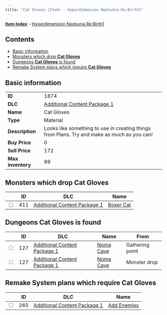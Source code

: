 ```yaml
---
title: "Cat Gloves (Item) - Hyperdimension Neptunia Re;Birth1"
---
```


[**Item Index**](/neptunia/rb1/item/index.html) - [Hyperdimension Neptunia Re;Birth1](/neptunia/rb1)

## Contents

- [Basic information](#basic-information)
- [Monsters which drop **Cat Gloves**](#monsters-which-drop-cat-gloves)
- [Dungeons **Cat Gloves** is found](#dungeons-cat-gloves-is-found)
- [Remake System plans which require **Cat Gloves**](#remake-system-plans-which-require-cat-gloves)

## Basic information

|   |   |
| -- | -- |
| **ID** | 1874 |
| **DLC** | [Additional Content Package 1](/neptunia/rb1/dlc/10-pack1.html) |
| **Name** | Cat Gloves |
| **Type** | Material |
| **Description** | Looks like something to use in creating things from Plans. Try and make as much as you can! |
| **Buy Price** | 0 |
| **Sell Price** | 172 |
| **Max inventory** | 99 |


## Monsters which drop **Cat Gloves**

|    | ID | DLC | Name |
| -- | -- | --- | ---- |
| <input type="checkbox" id="rb1-monster-10-411" class="trackbox" /> | 411 | [Additional Content Package 1](/neptunia/rb1/dlc/10-pack1.html) | [Boxer Cat](/neptunia/rb1/monster/10-411-boxer-cat.html) |


## Dungeons **Cat Gloves** is found

|    | ID | DLC | Name | From |
| -- | -- | --- | ---- | ---- |
| <input type="checkbox" id="rb1-dungeon-10-127" class="trackbox" /> | 127 | [Additional Content Package 1](/neptunia/rb1/dlc/10-pack1.html) | [Noma Cave](/neptunia/rb1/dungeon/10-127-noma-cave.html) | Gathering point |
| <input type="checkbox" id="rb1-dungeon-10-127" class="trackbox" /> | 127 | [Additional Content Package 1](/neptunia/rb1/dlc/10-pack1.html) | [Noma Cave](/neptunia/rb1/dungeon/10-127-noma-cave.html) | Monster drop |


## Remake System plans which require **Cat Gloves**

|    | ID | DLC | Name |
| -- | -- | --- | ---- |
| <input type="checkbox" id="rb1-quest-10-265" class="trackbox" /> | 265 | [Additional Content Package 1](/neptunia/rb1/dlc/10-pack1.html) | [Add Enemies](/neptunia/rb1/quest/10-265-add-enemies.html) |
